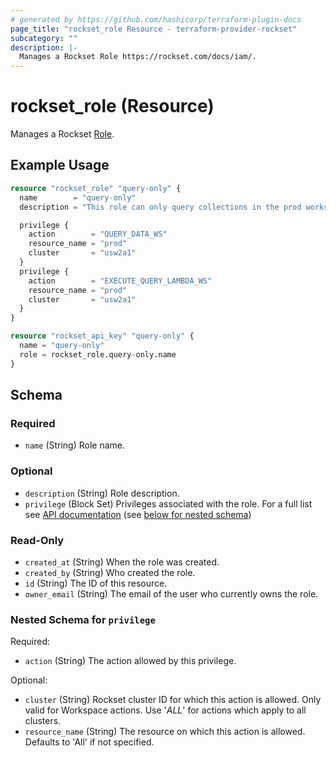 ```yaml
---
# generated by https://github.com/hashicorp/terraform-plugin-docs
page_title: "rockset_role Resource - terraform-provider-rockset"
subcategory: ""
description: |-
  Manages a Rockset Role https://rockset.com/docs/iam/.
---
```


# rockset_role (Resource)

Manages a Rockset [Role](https://rockset.com/docs/iam/).

## Example Usage

```terraform
resource "rockset_role" "query-only" {
  name        = "query-only"
  description = "This role can only query collections in the prod workspace in the usw2a1 cluster"

  privilege {
    action        = "QUERY_DATA_WS"
    resource_name = "prod"
    cluster       = "usw2a1"
  }
  privilege {
    action        = "EXECUTE_QUERY_LAMBDA_WS"
    resource_name = "prod"
    cluster       = "usw2a1"
  }
}

resource "rockset_api_key" "query-only" {
  name = "query-only"
  role = rockset_role.query-only.name
}
```

<!-- schema generated by tfplugindocs -->
## Schema

### Required

- `name` (String) Role name.

### Optional

- `description` (String) Role description.
- `privilege` (Block Set) Privileges associated with the role. For a full list see [API documentation](https://rockset.com/docs/iam/#supported-privileges) (see [below for nested schema](#nestedblock--privilege))

### Read-Only

- `created_at` (String) When the role was created.
- `created_by` (String) Who created the role.
- `id` (String) The ID of this resource.
- `owner_email` (String) The email of the user who currently owns the role.

<a id="nestedblock--privilege"></a>
### Nested Schema for `privilege`

Required:

- `action` (String) The action allowed by this privilege.

Optional:

- `cluster` (String) Rockset cluster ID for which this action is allowed. Only valid for Workspace actions. Use '*ALL*' for actions which apply to all clusters.
- `resource_name` (String) The resource on which this action is allowed. Defaults to 'All' if not specified.
